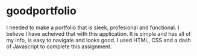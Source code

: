 # goodportfolio
I needed to make a portfolio that is sleek, profesional and functional. I believe I have acheived that with this application. It is simple and has all of my info, is easy to navigate and looks good. I used HTML, CSS and a dash of Javascript to complete this assignment.
